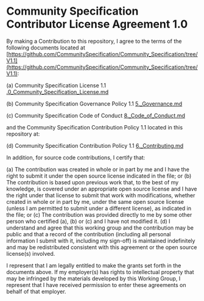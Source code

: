 # Community Specification Contributor License Agreement 1.0

By making a Contribution to this repository, I agree to the terms of the following documents located at [https://github.com/CommunitySpecification/Community_Specification/tree/V1.1](https://github.com/CommunitySpecification/Community_Specification/tree/V1.1):

(a) Community Specification License 1.1 [.0_Community_Specification_License.md](https://github.com/CommunitySpecification/Community_Specification/blob/V1.1/1._Community_Specification_License.md)

(b) Community Specification Governance Policy 1.1 [5._Governance.md](https://github.com/CommunitySpecification/Community_Specification/blob/V1.1/5._Governance.md)

(c) Community Specification Code of Conduct [8._Code_of_Conduct.md](https://github.com/CommunitySpecification/Community_Specification/blob/V1.1/8._Code_of_Conduct.md)

and the Community Specification Contribution Policy 1.1 located in this repository at:

(d) Community Specification Contribution Policy 1.1 [6._Contributing.md](./6._Contributing.md)


In addition, for source code contributions, I certify that:

(a) The contribution was created in whole or in part by me and I have the right to submit it under the open source license indicated in the file; or (b) The contribution is based upon previous work that, to the best  of my knowledge, is covered under an appropriate open source license and I have the right under that license to submit that work with modifications, whether created in whole or in part by me, under the same open source license (unless I am permitted to submit under a different license), as indicated in the file; or (c) The contribution was provided directly to me by some other person who certified (a), (b) or (c) and I have not modified it. (d) I understand and agree that this working group and the contribution may be public and that a record of the contribution (including all personal information I submit with it, including my sign-off) is maintained indefinitely and may be redistributed consistent with this agreement or the open source license(s) involved.

I represent that I am legally entitled to make the grants set forth in the documents above.  If my employer(s) has rights to intellectual property that may be infringed by the materials developed by this Working Group, I represent that I have received permission to enter these agreements on behalf of that employer.
